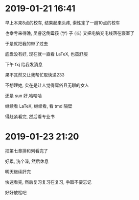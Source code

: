 # 2019-01-21 16:41

早上本来8点的校车, 结果起来头疼, 索性定了一趟10点的校车

也幸亏来得晚, 吴睿这倒霉孩 (学) 子 (长) 又把电脑充电线落在寝室了

于是就把我的带了过去

底盘没有好, 现在就一直看 LaTeX, 也蛮舒服

下午 fxj 给我发消息

果不其然又让我帮忙取快递233

不想理她, 实在是让人觉得庸俗且无聊的女人

还是 sun 好,哈哈哈

继续看 LaTeX, 继续看, 看 tmd 隔壁

得赶紧看完, 然后看专业书



# 2019-01-23 21:20

把第七章排和列看完了

好累, 洗个澡, 然后休息

明天继续肝完

快速看完, 然后复习复习在复习, 争取不要忘记

好好放松吧